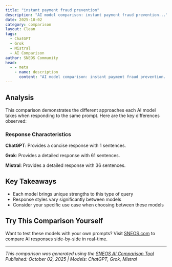 ```yaml
---
title: "instant payment fraud prevention"
description: "AI model comparison: instant payment fraud prevention..."
date: 2025-10-02
category: comparison
layout: Clean
tags:
  - ChatGPT
  - Grok
  - Mistral
  - AI Comparison
author: SNEOS Community
head:
  - - meta
    - name: description
      content: "AI model comparison: instant payment fraud prevention..."
---
```


<ChatComparison
  title="instant payment fraud prevention"
  prompt="instant payment fraud prevention"
  :responses='{
    "ChatGPT": "Preventing instant payment fraud is critical for businesses and consumers alike, especially given the increasing reliance on digital payment systems. Here are several strategies and best practices to mitigate the risk of instant payment fraud:\n\n### 1. **User Authentication**\n   - **Two-Factor Authentication (2FA):** Enforce 2FA for account access and high-value transactions.\n   - **Biometric Authentication:** Use biometric methods like fingerprints or facial recognition to enhance security.\n   - **Behavioral Biometrics:** Analyze user behavior patterns to detect anomalies.\n\n### 2. **Transaction Monitoring**\n   - **Real-time Monitoring:** Implement systems that monitor transactions in real-time for unusual patterns or behaviors.\n   - **Machine Learning Algorithms:** Utilize machine learning models to detect and flag potentially fraudulent activities based on historical data.\n\n### 3. **User Education**\n   - **Security Awareness Training:** Educate users about common scams and phishing tactics.\n   - **Promote Strong Password Practices:** Encourage users to create complex passwords and change them regularly.\n\n### 4. **Fraud Detection Tools**\n   - **Fraud Detection Software:** Invest in advanced fraud detection solutions that use AI to analyze transaction data.\n   - **Geolocation Tools:** Monitor the location of transactions and flag those that originate from unusual locations.\n\n### 5. **Transaction Limits**\n   - **Daily/Monthly Limits:** Set limits on the amount that can be transacted in a day or month to reduce potential losses.\n   - **Instant Transfer Limits:** Consider imposing limits on instant payment transfers, especially for new or unverified accounts.\n\n### 6. **Behavioural Analysis**\n   - **Check for Inconsistencies:** Analyze transactions for inconsistencies, such as a sudden increase in transaction size or frequency.\n   - **User Profiles:** Establish user profiles based on typical transaction behavior and flag deviations.\n\n### 7. **Secure Payment Infrastructure**\n   - **Encryption and Tokenization:** Use strong encryption methods for data in transit and at rest, and consider tokenization to secure sensitive information.\n   - **PCI Compliance:** Ensure that your payment systems meet PCI DSS (Payment Card Industry Data Security Standard) compliance to reduce vulnerabilities.\n\n### 8. **Incident Response Plan**\n   - **Prepare for Incidents:** Have a well-defined incident response plan to quickly address suspected fraud cases.\n   - **Contact Protocols:** Establish clear protocols for contacting affected users and reversing transactions if fraudulent activity is detected.\n\n### 9. **Collaboration and Sharing Information**\n   - **Industry Partnerships:** Collaborate with other financial institutions and industry partners to share information about emerging threats.\n   - **Fraud Reporting:** Encourage users to report fraud attempts to help in building a comprehensive fraud database.\n\n### 10. **Regulatory Compliance**\n   - **Adhere to Regulations:** Ensure compliance with local and international regulations regarding payments and data protection.\n\nBy implementing a combination of these strategies, organizations can significantly reduce the risk of instant payment fraud while maintaining a smooth user experience. Continuous monitoring, regular updates to security practices, and adaptation to emerging threats are crucial for ongoing fraud prevention.",
    "Grok": "Instant payment systems, such as real-time payment platforms (e.g., Faster Payments in the UK, UPI in India, or RTP in the US), have revolutionized the way money is transferred by enabling near-instantaneous transactions. However, their speed and irreversibility make them a prime target for fraudsters. Preventing instant payment fraud requires a combination of technology, user education, and regulatory measures. Below are key strategies for instant payment fraud prevention:\n\n---\n\n### **1. Robust Authentication and Authorization**\n- **Multi-Factor Authentication (MFA):** Require more than one method of verification (e.g., password \u002B biometric or one-time passcode) to confirm the identity of the user before processing a payment.\n- **Device Fingerprinting:** Track the device used for transactions to detect anomalies, such as logins from unfamiliar devices or locations.\n- **Behavioral Biometrics:** Analyze user behavior (e.g., typing speed, navigation patterns) to identify suspicious activity.\n- **Strong Customer Authentication (SCA):** Enforce stricter identification protocols, especially for high-risk transactions, as mandated by regulations like PSD2 in Europe.\n\n---\n\n### **2. Real-Time Fraud Detection and Monitoring**\n- **AI and Machine Learning:** Deploy algorithms to detect patterns of fraud in real time by analyzing transaction data, user behavior, and historical trends.\n- **Anomaly Detection:** Flag unusual transactions, such as large payments to new recipients or transactions at odd hours.\n- **Geolocation Checks:** Verify that the transaction aligns with the user\u2019s typical location or device IP.\n- **Velocity Limits:** Monitor the frequency and amount of transactions within a specific timeframe to detect potential fraud (e.g., multiple rapid payments).\n- **Link Analysis:** Identify connections between accounts involved in suspicious activity to uncover fraud rings.\n\n---\n\n### **3. Transaction Limits and Controls**\n- **Daily/Transaction Limits:** Set caps on the amount that can be transferred in a single transaction or over a specific period.\n- **Cooling-Off Periods:** For high-value transactions, introduce a short delay or manual review process to allow time for fraud detection.\n- **Recipient Whitelisting:** Allow users to pre-approve trusted recipients, reducing the risk of payments to fraudulent accounts.\n\n---\n\n### **4. User Education and Awareness**\n- **Phishing Prevention Training:** Educate users about common scams like phishing emails, fake customer support calls, or social engineering tactics used to steal credentials.\n- **Secure Communication:** Warn users against sharing sensitive information, such as OTPs, PINs, or passwords, even if requested by seemingly legitimate entities.\n- **Transaction Alerts:** Send real-time notifications for every transaction, enabling users to report unauthorized payments immediately.\n\n---\n\n### **5. Secure Payment Infrastructure**\n- **Encryption:** Ensure end-to-end encryption for all transaction data to prevent interception by fraudsters.\n- **Tokenization:** Replace sensitive data (like bank account numbers) with unique tokens to minimize the risk of data breaches.\n- **Secure APIs:** Protect APIs used for instant payment systems against vulnerabilities and unauthorized access.\n\n---\n\n### **6. Collaboration and Information Sharing**\n- **Industry Collaboration:** Financial institutions, payment providers, and regulators should share data on emerging fraud trends and threats through platforms like fraud intelligence networks.\n- **Blacklists and Watchlists:** Maintain and share lists of known fraudulent accounts or entities to block transactions to suspicious recipients.\n- **Regulatory Compliance:** Adhere to guidelines and standards set by regulatory bodies to ensure best practices in fraud prevention.\n\n---\n\n### **7. Advanced Verification for Recipients**\n- **Confirmation of Payee (CoP):** Implement systems to verify the recipient\u0027s name and account details before processing the payment (e.g., CoP in the UK ensures the payee matches the intended recipient).\n- **Account Validation Services:** Use tools to validate the authenticity of recipient accounts to avoid payments to mule accounts or fraudulent entities.\n\n---\n\n### **8. Rapid Response Mechanisms**\n- **Fraud Reporting Hotlines:** Provide users with a direct way to report suspicious activity or unauthorized transactions.\n- **Transaction Reversal Policies:** Although instant payments are often irreversible, create mechanisms for rapid response and recovery in collaboration with banks and payment providers.\n- **Freeze Accounts:** Enable quick freezing of accounts or transactions if fraud is suspected to prevent further losses.\n\n---\n\n### **9. Leverage Regulatory and Legal Frameworks**\n- **Liability Rules:** Clearly define liability for fraud losses (e.g., whether the user, bank, or payment provider is responsible) to incentivize strong security measures.\n- **Compliance with Standards:** Follow global and local regulations like PSD2, GDPR, or AML (Anti-Money Laundering) rules to ensure robust fraud prevention mechanisms.\n\n---\n\n### **Common Types of Instant Payment Fraud**\nUnderstanding the types of fraud can help in designing targeted prevention measures:\n- **Authorized Push Payment (APP) Fraud:** Fraudsters trick users into voluntarily sending money to a fraudulent account (e.g., impersonating a bank or vendor).\n- **Account Takeover (ATO):** Hackers gain access to user accounts through stolen credentials or malware.\n- **Phishing/Smishing:** Fraudsters use fake emails or SMS to steal login credentials or induce payments.\n- **Mule Accounts:** Criminals use compromised or complicit accounts to receive and launder fraudulent payments.\n\n---\n\n### **Conclusion**\nPreventing instant payment fraud is a multi-layered challenge that requires a blend of cutting-edge technology, proactive user education, and collaboration across the financial ecosystem. By implementing real-time monitoring, strong authentication, and user-centric safeguards, financial institutions and payment providers can mitigate risks while maintaining the speed and convenience of instant payments. Users, on the other hand, must remain vigilant and adopt safe digital practices to protect themselves from fraud.",
    "Mistral": "Instant payment systems, while convenient, can also be vulnerable to fraud. Here are some strategies to prevent and mitigate instant payment fraud:\n\n### 1. **Real-Time Monitoring and Analytics**\n   - **Transaction Monitoring:** Implement real-time monitoring systems to detect unusual patterns or anomalies in transactions.\n   - **Behavioral Analytics:** Use machine learning algorithms to analyze user behavior and identify deviations from normal patterns.\n\n### 2. **Multi-Factor Authentication (MFA)**\n   - **Biometric Authentication:** Use biometric methods like fingerprint scanning, facial recognition, or voice recognition.\n   - **One-Time Passwords (OTPs):** Send OTPs to the user\u0027s registered mobile number or email for additional verification.\n\n### 3. **Fraud Detection Algorithms**\n   - **Machine Learning:** Employ machine learning models to detect fraudulent activities by analyzing historical data and identifying patterns.\n   - **Rule-Based Systems:** Set up rules to flag suspicious transactions, such as large amounts, unusual locations, or frequent transactions within a short period.\n\n### 4. **Customer Education**\n   - **Awareness Campaigns:** Educate customers about common fraud tactics and how to protect themselves.\n   - **Phishing Alerts:** Warn customers about phishing attempts and encourage them to verify the authenticity of requests for sensitive information.\n\n### 5. **Secure Communication Channels**\n   - **Encrypted Channels:** Ensure that all communication channels, including emails and SMS, are encrypted to prevent interception.\n   - **Verified Contacts:** Use verified contact information to communicate with customers and avoid spoofing.\n\n### 6. **Transaction Limits**\n   - **Daily Limits:** Set daily transaction limits to minimize the impact of fraudulent activities.\n   - **Velocity Checks:** Monitor the frequency of transactions to detect and prevent rapid, repeated fraud attempts.\n\n### 7. **Device Fingerprinting**\n   - **Device Identification:** Use device fingerprinting to identify and track the devices used for transactions, helping to detect fraudulent activities from unknown or suspicious devices.\n\n### 8. **Geolocation Tracking**\n   - **Location Verification:** Verify the geolocation of transactions to ensure they align with the user\u0027s typical behavior and location.\n\n### 9. **Regulatory Compliance**\n   - **KYC/AML:** Implement Know Your Customer (KYC) and Anti-Money Laundering (AML) procedures to verify the identity of users and monitor for suspicious activities.\n   - **Reporting:** Ensure compliance with regulatory reporting requirements for suspicious transactions.\n\n### 10. **Incident Response Plan**\n   - **Rapid Response:** Have a well-defined incident response plan to quickly address and mitigate fraud when it occurs.\n   - **Customer Support:** Provide robust customer support to assist users in case of suspected fraud.\n\n### 11. **Collaboration with Financial Institutions**\n   - **Data Sharing:** Collaborate with other financial institutions to share data on fraudulent activities and improve overall fraud detection.\n   - **Industry Standards:** Adhere to industry standards and best practices for fraud prevention.\n\n### 12. **Regular Audits and Updates**\n   - **Security Audits:** Conduct regular security audits to identify and address vulnerabilities.\n   - **System Updates:** Keep systems and software up to date with the latest security patches and updates.\n\nBy implementing these strategies, financial institutions and payment service providers can significantly reduce the risk of instant payment fraud and protect both their customers and their own financial integrity."
  }'
  published-date="10:48"
/>

## Analysis

This comparison demonstrates the different approaches each AI model takes when responding to the same prompt. Here are the key differences observed:

### Response Characteristics

**ChatGPT**: Provides a concise response with 1 sentences. 

**Grok**: Provides a detailed response with 61 sentences. 

**Mistral**: Provides a detailed response with 36 sentences. 

## Key Takeaways

- Each model brings unique strengths to this type of query
- Response styles vary significantly between models
- Consider your specific use case when choosing between these models

## Try This Comparison Yourself

Want to test these models with your own prompts? Visit [SNEOS.com](https://sneos.com) to compare AI responses side-by-side in real-time.

---

*This comparison was generated using the [SNEOS AI Comparison Tool](https://sneos.com)*
*Published: October 02, 2025 | Models: ChatGPT, Grok, Mistral*
